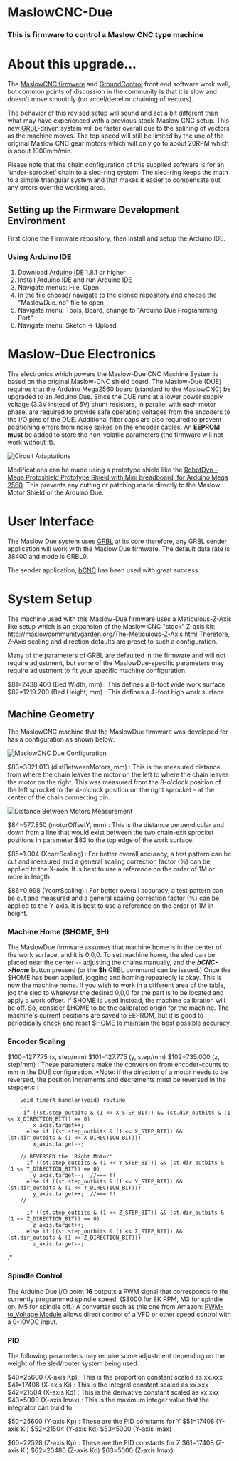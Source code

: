 # MaslowCNC-Due

### This is firmware to control a Maslow CNC type machine

# About this upgrade...

The [MaslowCNC firmware](https://github.com/MaslowCNC/Firmware) and [GroundControl](https://github.com/MaslowCNC/GroundControl) front end software work well, but common points of discussion in the community is that it is slow and doesn't move smoothly (no accel/decel or chaining of vectors).  

The behavior of this revised setup will sound and act a bit different than what may have experienced with a previous stock-Maslow CNC setup. This new [GRBL](https://github.com/gnea/grbl)-driven system will be faster overall due to the splining of vectors as the machine moves. The top speed will still be limited by the use of the original Maslow CNC gear motors which will only go to about 20RPM which is about 1000mm/min.
 
Please note that the chain configuration of this supplied software is for an 'under-sprocket' chain to a sled-ring system. The sled-ring keeps the math to a simple triangular system and that makes it easier to compensate out any errors over the working area.

## Setting up the Firmware Development Environment

First clone the Firmware repository, then install and setup the Arduino IDE.

### Using Arduino IDE
1. Download [Arduino IDE](https://www.arduino.cc/en/main/software) 1.8.1 or higher
2. Install Arduino IDE and run Arduino IDE
3. Navigate menus: File, Open
4. In the file chooser navigate to the cloned repository and choose the "MaslowDue.ino" file to open
5. Navigate menu: Tools, Board, change to "Arduino Due Programming Port"
6. Navigate menu: Sketch -> Upload

# Maslow-Due Electronics
The electronics which powers the Maslow-Due CNC Machine System is based on the original Maslow-CNC shield board. The Maslow-Due (DUE) requires that the Arduino Mega2560 board (standard to the MaslowCNC) be upgraded to an Arduino Due. Since the DUE runs at a lower power supply voltage (3.3V instead of 5V) shunt resistors, in parallel with each motor phase, are required to provide safe operating voltages from the encoders to the I/O pins of the DUE. Additional filter caps are also required to prevent positioning errors from noise spikes on the encoder cables. An **EEPROM must** be added to store the non-volatile parameters (the firmware will not work without it).

![Circuit Adaptations](https://i.imgur.com/yb33BBk.png)

Modifications can be made using a prototype shield like the [RobotDyn - Mega Protoshield Prototype Shield with Mini breadboard, for Arduino Mega 2560](https://smile.amazon.com/RobotDyn-Protoshield-Prototype-breadboard-Assembled/dp/B071JDRGGR/ref=sr_1_3?keywords=mega%202560%20proto%20shield&qid=1552842751&s=gateway&sr=8-3).  This prevents any cutting or patching made directly to the Maslow Motor Shield or the Arduino Due. 

# User Interface
The Maslow Due system uses [GRBL](https://github.com/gnea/grbl) at its core therefore, any GRBL sender application will work with the Maslow Due firmware.  The default data rate is 38400 and mode is GRBL0. 

The sender application, [bCNC](https://github.com/vlachoudis/bCNC) has been used with great success.

# System Setup
The machine used with this Maslow-Due firmware uses a Meticulous-Z-Axis like setup which is an expansion of the Maslow CNC "stock" Z-axis kit:    http://maslowcommunitygarden.org/The-Meticulous-Z-Axis.html      Therefore, Z-Axis scaling and direction defaults are preset to such a configuration.

Many of the parameters of GRBL are defaulted in the firmware and will not require adjustment, but some of the MaslowDue-specific parameters may require adjustment to fit your specific machine configuration.

$81=2438.400 (Bed Width, mm) 	:   This defines a 8-foot wide work surface
$82=1219.200 (Bed Height, mm) 	:   This defines a 4-foot high work surface

## Machine Geometry
The MaslowCNC machine that the MaslowDue firmware was developed for has a configuration as shown below:

![MaslowCNC Due Configuration](https://imgur.com/nKiqUgj.png)

$83=3021.013 (distBetweenMotors, mm)  :
This is the measured distance from where the chain leaves the motor on the left to where the chain leaves the motor on the right. This was measured from the 8-o'clock position of the left sprocket to the 4-o'clock position on the right sprocket - at the center of the chain connecting pin.

![Distance Between Motors Measurement](https://imgur.com/pplOCz5.png)

$84=577.850 (motorOffsetY, mm)  :
This is the distance perpendicular and down from a line that would exist between the two chain-exit sprocket positions in parameter $83 to the top edge of the work surface.

$85=1.004 (XcorrScaling)  :
For better overall accuracy, a test pattern can be cut and measured and a general scaling correction factor (%) can be applied to the X-axis. It is best to use a reference on the order of 1M or more in length.

$86=0.998 (YcorrScaling)  :
For better overall accuracy, a test pattern can be cut and measured and a general scaling correction factor (%) can be applied to the Y-axis. It is best to use a reference on the order of 1M in height.

### Machine Home  ($HOME, $H)
The MaslowDue firmware assumes that machine home is in the center of the work surface, and it is 0,0,0.  To set machine home, the sled can be placed near the center -- adjusting the chains manually, and the ***bCNC->Home*** button pressed (or the **$h** GRBL command can be issued.) Once the $HOME has been applied, jogging and homing repeatedly is okay. This is now the machine home. If you wish to work in a different area of the table, jog the sled to wherever the desired 0,0,0 for the part is to be located and apply a work offset. If $HOME is used instead, the machine calibration will be off. So, consider $HOME to be the calibrated origin for the machine. The machine's current positions are saved to EEPROM, but it is good to periodically check and reset $HOME to maintain the best possible accuracy,

### Encoder Scaling
$100=127.775 (x, step/mm)
$101=127.775 (y, step/mm)
$102=735.000 (z, step/mm) :
These parameters make the conversion from encoder-counts to mm in the DUE configuration.
	*Note: if the direction of a motor needs to be reversed, the position increments and decrements must be reversed in the stepper.c : 

		void timer4_handler(void) routine
		...
		 if ((st.step_outbits & (1 << X_STEP_BIT)) && (st.dir_outbits & (1 << X_DIRECTION_BIT)) == 0)
		    x_axis.target++;
		  else if ((st.step_outbits & (1 << X_STEP_BIT)) && (st.dir_outbits & (1 << X_DIRECTION_BIT)))
		    x_axis.target--;

		// REVERSED the 'Right Motor'
		  if ((st.step_outbits & (1 << Y_STEP_BIT)) && (st.dir_outbits & (1 << Y_DIRECTION_BIT)) == 0)
		    y_axis.target--;  //=== !!
		  else if ((st.step_outbits & (1 << Y_STEP_BIT)) && (st.dir_outbits & (1 << Y_DIRECTION_BIT)))
		    y_axis.target++;  //=== !!
		//

		  if ((st.step_outbits & (1 << Z_STEP_BIT)) && (st.dir_outbits & (1 << Z_DIRECTION_BIT)) == 0)
		    z_axis.target++;
		  else if ((st.step_outbits & (1 << Z_STEP_BIT)) && (st.dir_outbits & (1 << Z_DIRECTION_BIT)))
		    z_axis.target--;
.*

### Spindle Control
The Arduino Due I/O point **16** outputs a PWM signal that corresponds to the currently programmed spindle speed. (S8000 for 8K RPM, M3 for spindle on, M5 for spindle off.) A converter such as this one from Amazon:  [PWM-to_Voltage Module](https://smile.amazon.com/gp/product/B0797NBC79/ref=ppx_yo_dt_b_asin_title_o03_s00?ie=UTF8&psc=1)
allows direct control of a VFD or other speed control with a 0-10VDC input.

### PID
The following parameters may require some adjustment depending on the weight of the sled/router system being used.

$40=25600 (X-axis Kp) : This is the proportion constant scaled as xx.xxx
$41=17408 (X-axis Ki) : This is the integral constant scaled as xx.xxx
$42=21504 (X-axis Kd) : This is the derivative constant scaled as xx.xxx
$43=5000 (X-axis Imax) : This is the maximum integer value that the integrator can build to
 
$50=25600 (Y-axis Kp)  : These are the PID constants for Y
$51=17408 (Y-axis Ki) 
$52=21504 (Y-axis Kd) 
$53=5000 (Y-axis Imax) 

$60=22528 (Z-axis Kp)  : These are the PID constants for Z 
$61=17408 (Z-axis Ki) 
$62=20480 (Z-axis Kd) 
$63=5000 (Z-axis Imax) 